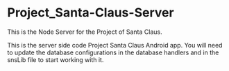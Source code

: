 # Project_Santa-Claus-Server
This is the Node Server for the Project of Santa Claus.

This is the server side code Project Santa Claus Android app. 
You will need to update the database configurations in the database handlers and in the 
snsLib file to start working with it. 
